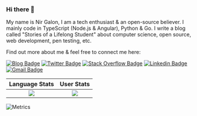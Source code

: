 ### Hi there 👋

My name is Nir Galon, I am a tech enthusiast & an open-source believer. I mainly code in TypeScript (Node.js & Angular), Python & Go. I write a blog called "Stories of a Lifelong Student" about computer science, open source, web development, pen testing, etc.

Find out more about me & feel free to connect me here:


[![Blog Badge](https://img.shields.io/badge/-stories__of__a_lifelong__student-FF4088?style=flat-square&logo=Hugo&logoColor=white&link=https://lifelongstudent.io)](https://lifelongstudent.io)
[![Twitter Badge](https://img.shields.io/badge/-nirgn975-1DA1F2?style=flat-square&logo=Twitter&logoColor=white&link=https://twitter.com/nirgn975)](https://twitter.com/nirgn975)
[![Stack Overflow Badge](https://img.shields.io/badge/-nirgn-FE7A16?style=flat-square&logo=StackOverflow&logoColor=white&link=http://stackoverflow.com/users/2040160/nir)](http://stackoverflow.com/users/2040160/nir)
[![Linkedin Badge](https://img.shields.io/badge/-nirgn-0077B5?style=flat-square&logo=Linkedin&logoColor=white&link=https://www.linkedin.com/in/nirgn)](https://www.linkedin.com/in/nirgn)
[![Gmail Badge](https://img.shields.io/badge/-nir@galon.io-D14836?style=flat-square&logo=Gmail&logoColor=white&link=mailto:nir@galon.io)](mailto:nir@galon.io)

Language Stats             |  User Stats
:-------------------------:|:-------------------------:
![](https://github-readme-stats.vercel.app/api/top-langs/?username=nirgn975&langs_count=10&layout=compact&theme=dark&hide_title=true&exclude_repo=DLND,elmctron)  |  ![](https://github-readme-stats.vercel.app/api?username=nirgn975&count_private=true&show_icons=true&theme=dark&hide_title=true)

![Metrics](https://metrics.lecoq.io/nirgn975?template=classic&introduction=1&followup=1&introduction.title=true&followup.sections=repositories&config.timezone=Asia%2FJerusalem)
